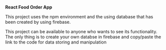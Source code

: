 **React Food Order App** 

This project uses the npm environment and the using database that has been created by using firebase.

This project can be available to anyone who wants to see its functionality. 
The only thing is to create your own databse in firebase and copy/paste the link to the code for data storing and manipulation
